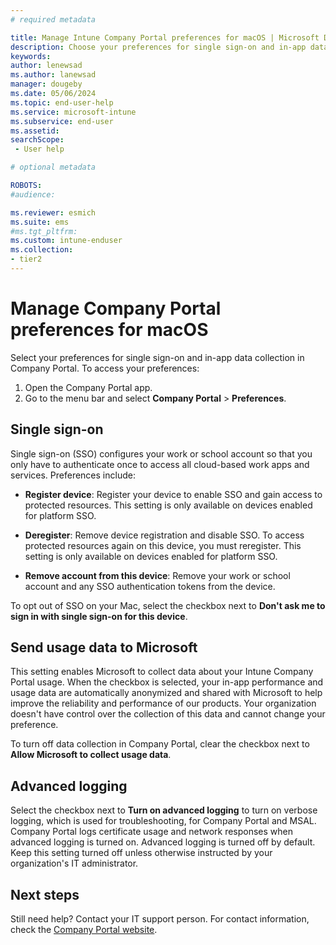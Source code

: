 ```yaml
---
# required metadata

title: Manage Intune Company Portal preferences for macOS | Microsoft Docs
description: Choose your preferences for single sign-on and in-app data collection in Company Portal for macOS.  
keywords:
author: lenewsad
ms.author: lanewsad
manager: dougeby
ms.date: 05/06/2024
ms.topic: end-user-help
ms.service: microsoft-intune
ms.subservice: end-user
ms.assetid:
searchScope:
 - User help

# optional metadata

ROBOTS:  
#audience:

ms.reviewer: esmich
ms.suite: ems
#ms.tgt_pltfrm:
ms.custom: intune-enduser
ms.collection:
- tier2
---
```


# Manage Company Portal preferences for macOS 

Select your preferences for single sign-on and in-app data collection in Company Portal. To access your preferences:  

1. Open the Company Portal app.
2. Go to the menu bar and select **Company Portal** > **Preferences**.   

## Single sign-on   
Single sign-on (SSO) configures your work or school account so that you only have to authenticate once to access all cloud-based work apps and services. Preferences include:  

* **Register device**: Register your device to enable SSO and gain access to protected resources. This setting is only available on devices enabled for platform SSO.  

* **Deregister**: Remove device registration and disable SSO. To access protected resources again on this device, you must reregister. This setting is only available on devices enabled for platform SSO. 

* **Remove account from this device**: Remove your work or school account and any SSO authentication tokens from the device. 

To opt out of SSO on your Mac, select the checkbox next to **Don't ask me to sign in with single sign-on for this device**.  

## Send usage data to Microsoft    

This setting enables Microsoft to collect data about your Intune Company Portal usage. When the checkbox is selected, your in-app performance and usage data are automatically anonymized and shared with Microsoft to help improve the reliability and performance of our products. Your organization doesn't have control over the collection of this data and cannot change your preference.  

To turn off data collection in Company Portal, clear the checkbox next to **Allow Microsoft to collect usage data**.  

## Advanced logging

Select the checkbox next to **Turn on advanced logging** to turn on verbose logging, which is used for troubleshooting, for Company Portal and MSAL.  Company Portal logs certificate usage and network responses when advanced logging is turned on. Advanced logging is turned off by default. Keep this setting turned off unless otherwise instructed by your organization's IT administrator.    

## Next steps  

Still need help? Contact your IT support person. For contact information, check the [Company Portal website](https://go.microsoft.com/fwlink/?linkid=2010980).
